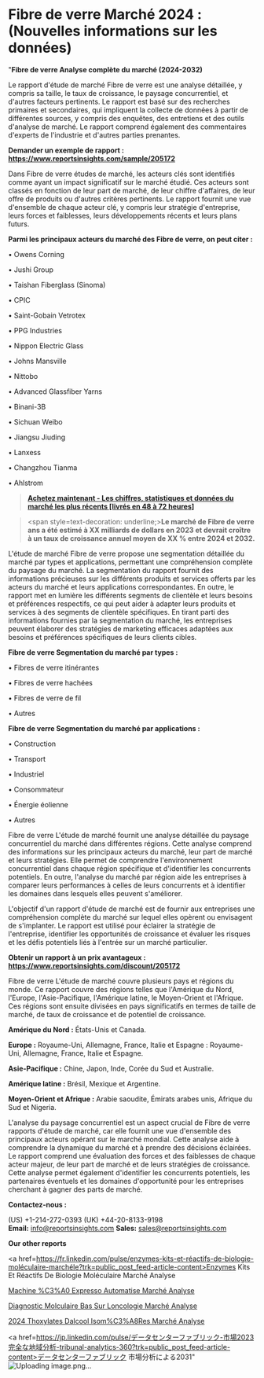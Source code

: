 # Fibre de verre Marché 2024 : (Nouvelles informations sur les données)

"<strong>Fibre de verre Analyse complète du marché (2024-2032)</strong>

Le rapport d'étude de marché Fibre de verre est une analyse détaillée, y compris sa taille, le taux de croissance, le paysage concurrentiel, et d'autres facteurs pertinents. Le rapport est basé sur des recherches primaires et secondaires, qui impliquent la collecte de données à partir de différentes sources, y compris des enquêtes, des entretiens et des outils d'analyse de marché. Le rapport comprend également des commentaires d'experts de l'industrie et d'autres parties prenantes.

<strong>Demander un exemple de rapport : </strong><strong><a href=https://www.reportsinsights.com/sample/205172>https://www.reportsinsights.com/sample/205172</a></strong>

Dans Fibre de verre études de marché, les acteurs clés sont identifiés comme ayant un impact significatif sur le marché étudié. Ces acteurs sont classés en fonction de leur part de marché, de leur chiffre d'affaires, de leur offre de produits ou d'autres critères pertinents. Le rapport fournit une vue d'ensemble de chaque acteur clé, y compris leur stratégie d'entreprise, leurs forces et faiblesses, leurs développements récents et leurs plans futurs.

<strong>Parmi les principaux acteurs du marché des Fibre de verre, on peut citer :</strong>

• Owens Corning

• Jushi Group

• Taishan Fiberglass (Sinoma)

• CPIC

• Saint-Gobain Vetrotex

• PPG Industries

• Nippon Electric Glass

• Johns Mansville

• Nittobo

• Advanced Glassfiber Yarns

• Binani-3B

• Sichuan Weibo

• Jiangsu Jiuding

• Lanxess

• Changzhou Tianma

• Ahlstrom

<blockquote><a href=https://reportsinsights.com/buynow/205172><span style=text-decoration: underline;><strong>Achetez maintenant - Les chiffres, statistiques et données du marché les plus récents [livrés en 48 à 72 heures]</strong></span></a></blockquote>
<blockquote>
<div class=group w-full text-gray-800 dark:text-gray-100 border-b border-black/10 dark:border-gray-900/50 bg-gray-50 dark:bg-[#444654]>
<div class=flex p-4 gap-4 text-base md:gap-6 md:max-w-2xl lg:max-w-xl xl:max-w-3xl md:py-6 lg:px-0 m-auto>
<div class=relative flex flex-col w-[calc(100%-50px)] gap-1 md:gap-3 lg:w-[calc(100%-115px)]>
<div class=flex flex-grow flex-col gap-3>
<div class=min-h-[20px] flex flex-col items-start gap-4 whitespace-pre-wrap break-words>
<div class=result-streaming markdown prose w-full break-words dark:prose-invert light>

<span style=text-decoration: underline;><strong>Le marché de Fibre de verre ans a été estimé à XX milliards de dollars en 2023 et devrait croître à un taux de croissance annuel moyen de XX % entre 2024 et 2032.</strong></span>

</div>
</div>
</div>
</div>
</div>
</div></blockquote>
L'étude de marché Fibre de verre propose une segmentation détaillée du marché par types et applications, permettant une compréhension complète du paysage du marché. La segmentation du rapport fournit des informations précieuses sur les différents produits et services offerts par les acteurs du marché et leurs applications correspondantes. En outre, le rapport met en lumière les différents segments de clientèle et leurs besoins et préférences respectifs, ce qui peut aider à adapter leurs produits et services à des segments de clientèle spécifiques. En tirant parti des informations fournies par la segmentation du marché, les entreprises peuvent élaborer des stratégies de marketing efficaces adaptées aux besoins et préférences spécifiques de leurs clients cibles.

<strong>Fibre de verre Segmentation du marché par types :</strong>

• Fibres de verre itinérantes

• Fibres de verre hachées

• Fibres de verre de fil

• Autres

<strong>Fibre de verre Segmentation du marché par applications :</strong>

• Construction

• Transport

• Industriel

• Consommateur

• Énergie éolienne

• Autres

Fibre de verre L'étude de marché fournit une analyse détaillée du paysage concurrentiel du marché dans différentes régions. Cette analyse comprend des informations sur les principaux acteurs du marché, leur part de marché et leurs stratégies. Elle permet de comprendre l'environnement concurrentiel dans chaque région spécifique et d'identifier les concurrents potentiels. En outre, l'analyse du marché par région aide les entreprises à comparer leurs performances à celles de leurs concurrents et à identifier les domaines dans lesquels elles peuvent s'améliorer.

L'objectif d'un rapport d'étude de marché est de fournir aux entreprises une compréhension complète du marché sur lequel elles opèrent ou envisagent de s'implanter. Le rapport est utilisé pour éclairer la stratégie de l'entreprise, identifier les opportunités de croissance et évaluer les risques et les défis potentiels liés à l'entrée sur un marché particulier.

<strong>Obtenir un rapport à un prix avantageux : <a href=https://www.reportsinsights.com/discount/205172>https://www.reportsinsights.com/discount/205172</a></strong>

Fibre de verre L'étude de marché couvre plusieurs pays et régions du monde. Ce rapport couvre des régions telles que l'Amérique du Nord, l'Europe, l'Asie-Pacifique, l'Amérique latine, le Moyen-Orient et l'Afrique. Ces régions sont ensuite divisées en pays significatifs en termes de taille de marché, de taux de croissance et de potentiel de croissance.

<strong>Amérique du Nord :</strong> États-Unis et Canada.

<strong>Europe :</strong> Royaume-Uni, Allemagne, France, Italie et Espagne : Royaume-Uni, Allemagne, France, Italie et Espagne.

<strong>Asie-Pacifique :</strong> Chine, Japon, Inde, Corée du Sud et Australie.

<strong>Amérique latine :</strong> Brésil, Mexique et Argentine.

<strong>Moyen-Orient et Afrique :</strong> Arabie saoudite, Émirats arabes unis, Afrique du Sud et Nigeria.

L'analyse du paysage concurrentiel est un aspect crucial de Fibre de verre rapports d'étude de marché, car elle fournit une vue d'ensemble des principaux acteurs opérant sur le marché mondial. Cette analyse aide à comprendre la dynamique du marché et à prendre des décisions éclairées. Le rapport comprend une évaluation des forces et des faiblesses de chaque acteur majeur, de leur part de marché et de leurs stratégies de croissance. Cette analyse permet également d'identifier les concurrents potentiels, les partenaires éventuels et les domaines d'opportunité pour les entreprises cherchant à gagner des parts de marché.

<strong>Contactez-nous :</strong>

(US) +1-214-272-0393
(UK) +44-20-8133-9198
<strong>Email:</strong> <a>info@reportsinsights.com</a>
<strong>Sales:</strong> <a>sales@reportsinsights.com</a>

<strong>Our other reports</strong>

<a href=https://fr.linkedin.com/pulse/enzymes-kits-et-réactifs-de-biologie-moléculaire-marchéle?trk=public_post_feed-article-content>Enzymes Kits Et Réactifs De Biologie Moléculaire Marché Analyse</a>

<a href=https://www.linkedin.com/pulse/machine-%C3%A0-expresso-automatis%C3%A9e-march%C3%A9-perspectives-wducf/>Machine %C3%A0 Expresso Automatise Marché Analyse</a>

<a href=https://www.linkedin.com/pulse/diagnostic-mol%C3%A9culaire-bas%C3%A9-sur-loncologie-march%C3%A9-dm9vf/>Diagnostic Molculaire Bas Sur Loncologie Marché Analyse</a>

<a href=https://www.linkedin.com/pulse/2024-%C3%A9thoxylates-dalcool-isom%C3%A8res-march%C3%A9-de-rapport-2qgic/>2024 Thoxylates Dalcool Isom%C3%A8Res Marché Analyse</a>

<a href=https://jp.linkedin.com/pulse/データセンターファブリック-市場2023完全な地域分析-tribunal-analytics-360?trk=public_post_feed-article-content>データセンターファブリック 市場分析による2031</a>"
![Uploading image.png…]()
